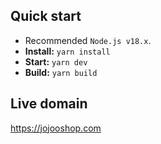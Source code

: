 ## Quick start

- Recommended `Node.js v18.x`.
- **Install:** `yarn install`
- **Start:** `yarn dev`
- **Build:** `yarn build`

## Live domain

https://jojooshop.com
